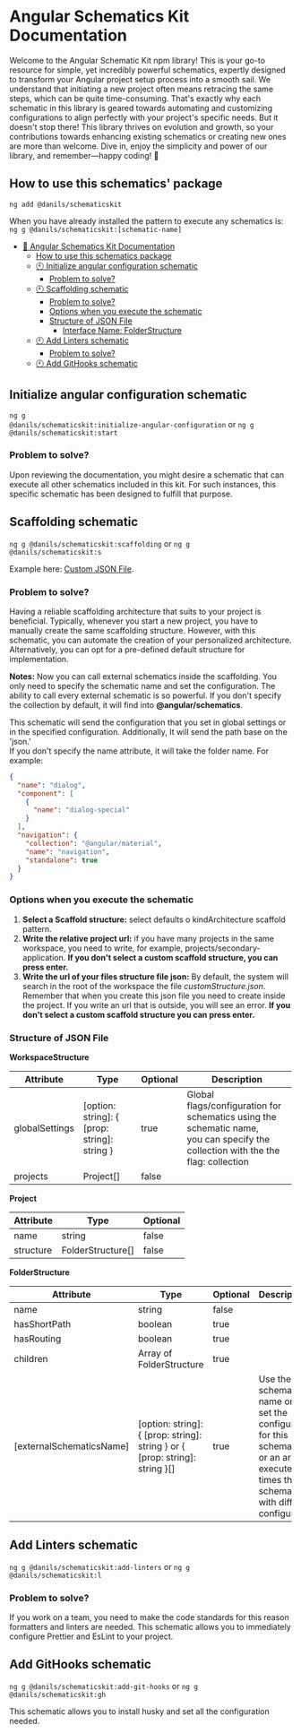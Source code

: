 # Angular Schematics Kit Documentation

Welcome to the Angular Schematic Kit npm library! This is your go-to resource for simple, yet incredibly powerful
schematics, expertly designed to transform your Angular project setup process into a smooth sail. We understand that
initiating a new project often means retracing the same steps, which can be quite time-consuming. That's exactly why
each schematic in this library is geared towards automating and customizing configurations to align perfectly with your
project's specific needs. But it doesn't stop there! This library thrives on evolution and growth, so your contributions
towards enhancing existing schematics or creating new ones are more than welcome. Dive in, enjoy the simplicity and
power of our library, and remember—happy coding! 🎉

## How to use this schematics' package

<code>ng add @danils/schematicskit</code>

When you have already installed the pattern to execute any schematics is:
<code>ng g @danils/schematicskit:[schematic-name]</code>

* [🚀 Angular Schematics Kit Documentation](#angular-schematics-kit-documentation)
    * [How to use this schematics package](#how-to-use-this-schematics-package)
    * [🕙 Initialize angular configuration schematic](#initialize-angular-configuration-schematic)
        * [Problem to solve?](#problem-to-solve)
    * [🕙 Scaffolding schematic](#scaffolding-schematic)
        * [Problem to solve?](#problem-to-solve-1)
        * [Options when you execute the schematic](#options-when-you-execute-the-schematic)
        * [Structure of JSON File](#structure-of-json-file)
            * [Interface Name: FolderStructure](#custom-structure-file)
    * [🕙 Add Linters schematic](#add-linters-schematic)
        * [Problem to solve?](#problem-to-solve-2)
    * [🕙 Add GitHooks schematic](#add-githooks-schematic)

## Initialize angular configuration schematic

<code>ng g @danils/schematicskit:initialize-angular-configuration</code> or
<code>ng g @danils/schematicskit:start</code>

### Problem to solve?

Upon reviewing the documentation, you might desire a schematic that can execute all other schematics included in this
kit. For such instances, this specific schematic has been designed to fulfill that purpose.

## Scaffolding schematic

<code>ng g @danils/schematicskit:scaffolding</code> or <code>ng g @danils/schematicskit:s</code>

Example here:
[Custom JSON File](docs/customStructure.json).

### Problem to solve?

Having a reliable scaffolding architecture that suits to your project is beneficial. Typically, whenever you start a new
project, you have to manually create the same scaffolding structure. However, with this schematic, you can automate the
creation of your personalized architecture. Alternatively, you can opt for a pre-defined default structure for
implementation.

**Notes:** Now you can call external schematics inside the scaffolding. You only need to specify the schematic name and
set the configuration.
The ability to call every external schematic is so powerful.
If you don't specify the collection by default, it will find into **@angular/schematics**.

This schematic will send the configuration that you set in global settings or in the specified configuration.
Additionally, It will send the path base on the 'json.'
<Br/>
If you don't specify the name attribute, it will take the folder name.
For example:

```json
{
  "name": "dialog",
  "component": [
    {
      "name": "dialog-special"
    }
  ],
  "navigation": {
    "collection": "@angular/material",
    "name": "navigation",
    "standalone": true
  }
}
```

### Options when you execute the schematic

1. **Select a Scaffold structure:** select defaults o kindArchitecture scaffold pattern.
2. **Write the relative project url:** if you have many projects in the same workspace, you need to write, for example,
   projects/secondary-application.
   **If you don't select a custom scaffold structure, you can press enter.**
3. **Write the url of your files structure file json:** By default, the system will search in the root of the workspace
   the file _customStructure.json_. Remember that when you create this json file you need to create inside the project.
   If you write an url that is outside, you will see an error. **If you don't select a custom scaffold structure you can
   press enter.**

### Structure of JSON File

**WorkspaceStructure**

| Attribute      | Type                                         | Optional | Description                                                                                                                           |
|----------------|----------------------------------------------|:---------|---------------------------------------------------------------------------------------------------------------------------------------|
| globalSettings | [option: string]: { [prop: string]: string } | true     | Global flags/configuration for schematics using the schematic name, <br/>you can specify the collection with the the flag: collection |
| projects       | Project[]                                    | false    |                                                                                                                                       |

**Project**

| Attribute | Type              | Optional |
|-----------|-------------------|:---------|
| name      | string            | false    |
| structure | FolderStructure[] | false    |

**FolderStructure**

| Attribute                | Type                                                                         | Optional | Description                                                                                                                                                       |
|--------------------------|------------------------------------------------------------------------------|:---------|:------------------------------------------------------------------------------------------------------------------------------------------------------------------|
| name                     | string                                                                       | false    |                                                                                                                                                                   |
| hasShortPath             | boolean                                                                      | true     |                                                                                                                                                                   |
| hasRouting               | boolean                                                                      | true     |                                                                                                                                                                   |
| children                 | Array of FolderStructure                                                     | true     |                                                                                                                                                                   |
| [externalSchematicsName] | [option: string]: { [prop: string]: string } or { [prop: string]: string }[] | true     | Use the schematic name only to set the configuration for this schematic <br/>or an array to execute many times this schematics <br/>with different configurations |

## Add Linters schematic

<code>ng g @danils/schematicskit:add-linters</code> or <code>ng g @danils/schematicskit:l</code>

### Problem to solve?

If you work on a team, you need to make the code standards for this reason formatters and linters are needed.
This schematic allows you to immediately configure Prettier and EsLint to your project.

## Add GitHooks schematic

<code>ng g @danils/schematicskit:add-git-hooks</code> or <code>ng g @danils/schematicskit:gh</code>

This schematic allows you to install husky and set all the configuration needed.
